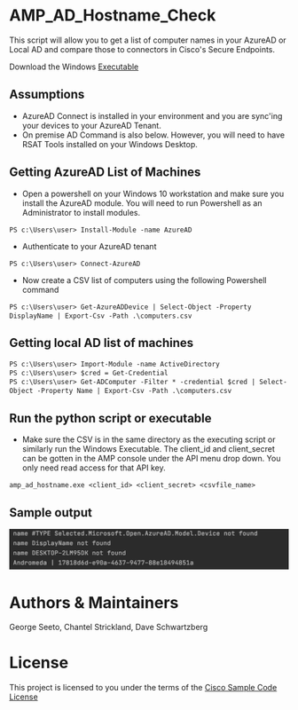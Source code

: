 AMP_AD_Hostname_Check
=====================

This script will allow you to get a list of computer names in your AzureAD or Local AD and compare those to connectors in Cisco's Secure Endpoints.

Download the Windows [Executable](https://github.com/bluecough/AMP_AD_Hostname_check/releases/tag/v1)

## Assumptions


- AzureAD Connect is installed in your environment and you are sync'ing your devices to your AzureAD Tenant.
- On premise AD Command is also below. However, you will need to have RSAT Tools installed on your Windows Desktop.

## Getting AzureAD List of Machines

- Open a powershell on your Windows 10 workstation and make sure you install the AzureAD module. You will need to run Powershell as an Administrator to install modules.

```
PS c:\Users\user> Install-Module -name AzureAD
```
- Authenticate to your AzureAD tenant
```
PS c:\Users\user> Connect-AzureAD
```
- Now create a CSV list of computers using the following Powershell command
```
PS c:\Users\user> Get-AzureADDevice | Select-Object -Property DisplayName | Export-Csv -Path .\computers.csv
```

## Getting local AD list of machines
```
PS c:\Users\user> Import-Module -name ActiveDirectory
PS c:\Users\user> $cred = Get-Credential
PS c:\Users\user> Get-ADComputer -Filter * -credential $cred | Select-Object -Property Name | Export-Csv -Path .\computers.csv
```

## Run the python script or executable
- Make sure the CSV is in the same directory as the executing script or similarly run the Windows Executable. The client_id and client_secret can be gotten in the AMP console under the API menu drop down. You only need read access for that API key.

```
amp_ad_hostname.exe <client_id> <client_secret> <csvfile_name>
```
## Sample output
![](https://github.com/bluecough/AMP_AD_Hostname_check/blob/master/images/sample.png)

# Authors & Maintainers
George Seeto, Chantel Strickland, Dave Schwartzberg

# License
This project is licensed to you under the terms of the [Cisco Sample Code License](https://github.com/bluecough/AMP_AD_Hostname_check/blob/master/LICENSE)
